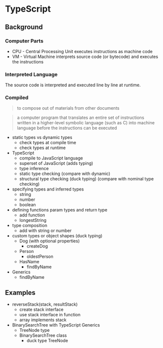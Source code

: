 # TypeScript

## Background

### Computer Parts

* CPU - Central Processing Unit executes instructions as machine code
* VM - Virtual Machine interprets source code (or bytecode) and executes the instructions

### Interpreted Language

The source code is interpreted and executed line by line at runtime.

### Compiled

> to compose out of materials from other documents

> a computer program that translates an entire set of instructions written in a higher-level
> symbolic language (such as C) into machine language before the instructions can be executed

* static types vs dynamic types
  * check types at compile time
  * check types at runtime
* TypeScript
  * compile to JavaScript language
  * superset of JavaScript (adds typing)
  * type inference
  * static type checking (compare with dynamic)
  * structural type checking (duck typing) (compare with nominal type checking)
* specifying types and inferred types
  * string
  * number
  * boolean
* defining functions param types and return type
  * add function
  * longestString
* type composition
  * add with string or number
* custom types or object shapes (duck typing)
  * Dog (with optional properties)
    * createDog
  * Person
    * oldestPerson
  * HasName
    * findByName
* Generics
  * findByName

## Examples

* reverseStack(stack, resultStack)
  * create stack interface
  * use stack interface in function
  * array implements stack
* BinarySearchTree with TypeScript Generics
  * TreeNode type
  * BinarySearchTree class
    * duck type TreeNode
